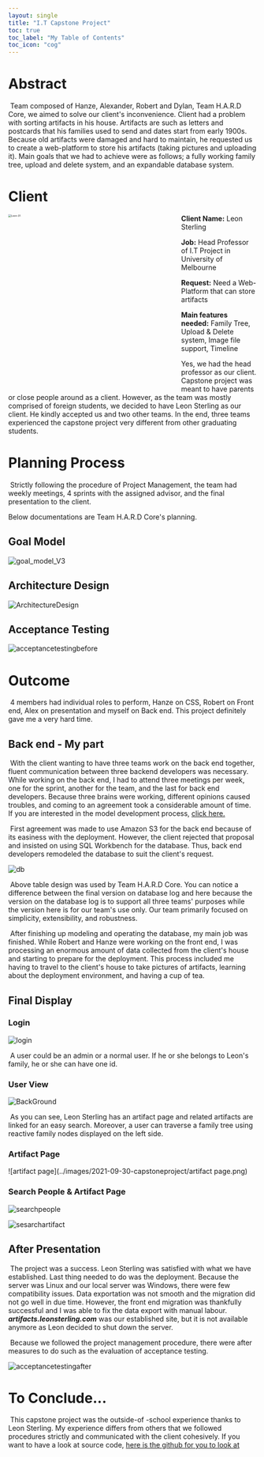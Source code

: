 ```yaml
---
layout: single
title: "I.T Capstone Project"
toc: true
toc_label: "My Table of Contents"
toc_icon: "cog"
---
```


# Abstract

​	Team composed of Hanze, Alexander, Robert and Dylan, Team H.A.R.D Core, we aimed to solve our client's inconvenience. Client had a problem with sorting artifacts in his house. Artifacts are such as letters and postcards that his families used to send and dates start from  early 1900s. Because old artifacts were damaged and hard to maintain, he requested us to create a web-platform to store his artifacts (taking pictures and uploading it). Main goals that we had to achieve were as follows; a fully working family tree, upload and delete system, and an expandable database system.

# Client

<img src="../images/2021-09-30-capstoneproject/Leon-01.png" align="left" width="1000px" alt="Leon-01" style="zoom: 35%;" />**Client Name:** Leon Sterling

**Job:** Head Professor of I.T Project in University of Melbourne

**Request:** Need a Web-Platform that can store artifacts

**Main features needed:** Family Tree, Upload & Delete system, Image file support, Timeline

Yes, we had the head professor as our client. Capstone project was meant to have parents or close people around as a client. However, as the team was mostly comprised of foreign students, we decided to have Leon Sterling as our client. He kindly accepted us and two other teams. In the end, three teams experienced the capstone project very different from other graduating students. 







# Planning Process

​	Strictly following the procedure of Project Management, the team had weekly meetings, 4 sprints with the assigned advisor, and the final presentation to the client. 

Below documentations are Team H.A.R.D Core's planning.

## Goal Model

![goal_model_V3](../images/2021-09-30-capstoneproject/goal_model_V3.png)

## Architecture Design

![ArchitectureDesign](../images/2021-09-30-capstoneproject/ArchitectureDesign.PNG)

## Acceptance Testing

![acceptancetestingbefore](../images/2021-09-30-capstoneproject/acceptancetestingbefore.PNG)



# Outcome

​	4 members had individual roles to perform, Hanze on CSS, Robert on Front end, Alex on presentation and myself on Back end. This project definitely gave me a very hard time.

## Back end - My part

​	With the client wanting to have three teams work on the back end together, fluent communication between three backend developers was necessary. While working on the back end, I had to attend three meetings per week, one for the sprint, another for the team, and the last for back end developers. Because three brains were working, different opinions caused troubles, and coming to an agreement took a considerable amount of time. If you are interested in the model development process, [click here.](https://gamboy45.github.io/capstoneprojectdatabaselog/)

​	First agreement was made to use Amazon S3 for the back end because of its easiness with the deployment. However, the client rejected that proposal and insisted on using SQL Workbench for the database. Thus, back end developers remodeled the database to suit the client's request. 

<img src="../images/2021-09-30-capstoneproject/db.png" alt="db"  />

​	Above table design was used by Team H.A.R.D Core. You can notice a difference between the final version on database log and here because the version on the database log is to support all three teams' purposes while the version here is for our team's use only. Our team primarily focused on simplicity, extensibility, and robustness. 

​	After finishing up modeling and operating the database, my main job was finished. While Robert and Hanze were working on the front end, I was processing an enormous amount of data collected from the client's house and starting to prepare for the deployment. This process included me having to travel to the client's house to take pictures of artifacts, learning about the deployment environment, and having a cup of tea. 

## Final Display

### Login

![login](../images/2021-09-30-capstoneproject/login.PNG)

​	A user could be an admin or a normal user. If he or she belongs to Leon's family, he or she can have one id.

### User View

![BackGround](../images/2021-09-30-capstoneproject/BackGround.png)

​	As you can see, Leon Sterling has an artifact page and related artifacts are linked for an easy search. Moreover, a user can traverse a family tree using reactive family nodes displayed on the left side.

### Artifact Page

![artifact page](../images/2021-09-30-capstoneproject/artifact page.png)

### Search People & Artifact Page

![searchpeople](../images/2021-09-30-capstoneproject/searchpeople.png)

![sesarchartifact](../images/2021-09-30-capstoneproject/sesarchartifact.png)

## After Presentation

​	The project was a success. Leon Sterling was satisfied with what we have established. Last thing needed to do was the deployment. Because the server was Linux and our local server was Windows, there were few compatibility issues. Data exportation was not smooth and the migration did not go well in due time. However, the front end migration was thankfully successful and I was able to fix the data export with manual labour. ***artifacts.leonsterling.com*** was our established site, but it is not available anymore as Leon decided to shut down the server. 

​	Because we followed the project management procedure, there were after measures to do such as the evaluation of acceptance testing.

![acceptancetestingafter](../images/2021-09-30-capstoneproject/acceptancetestingafter.PNG)

# To Conclude...

​	This capstone project was the outside-of -school experience thanks to Leon Sterling. My experience differs from others that we followed procedures strictly and communicated with the client cohesively. If you want to have a look at source code, [here is the github for you to look at](https://github.com/gamboy45/CAPSTONEPROJECT)
